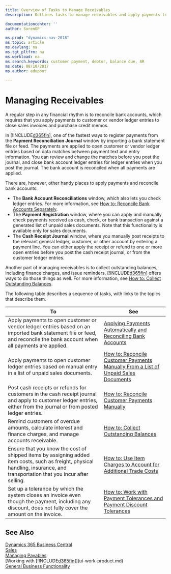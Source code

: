 ```yaml
---
title: Overview of Tasks to Manage Receivables
description: Outlines tasks to manage receivables and apply payments to customer or vendor ledger entries.

documentationcenter: ''
author: SorenGP

ms.prod: "dynamics-nav-2018"
ms.topic: article
ms.devlang: na
ms.tgt_pltfrm: na
ms.workload: na
ms.search.keywords: customer payment, debtor, balance due, AR
ms.date: 08/10/2017
ms.author: edupont

---
```

# Managing Receivables
A regular step in any financial rhythm is to reconcile bank accounts, which requires that you apply payments to customer or vendor ledger entries to close sales invoices and purchase credit memos.  

In [!INCLUDE[d365fin](includes/d365fin_md.md)], one of the fastest ways to register payments from the **Payment Reconciliation Journal** window by importing a bank statement file or feed. The payments are applied to open customer or vendor ledger entries based on data matches between payment text and entry information. You can review and change the matches before you post the journal, and close bank account ledger entries for ledger entries when you post the journal. The bank account is reconciled when all payments are applied.

There are, however, other handy places to apply payments and reconcile bank accounts:  

* The **Bank Account Reconciliations** window, which also lets you check ledger entries. For more information, see [How to: Reconcile Bank Accounts Separately](bank-how-reconcile-bank-accounts-separately.md).  
* The **Payment Registration** window, where you can apply and manually check payments received as cash, check, or bank transaction against a generated list of unpaid sales documents. Note that this functionality is available only for sales documents.  
* The **Cash Receipt Journal** window, where you manually post receipts to the relevant general ledger, customer, or other account by entering a payment line. You can either apply the receipt or refund to one or more open entries before you post the cash receipt journal, or from the customer ledger entries.  

Another part of managing receivables is to collect outstanding balances, including finance charges, and issue reminders. [!INCLUDE[d365fin](includes/d365fin_md.md)] offers ways to do those things as well. For more information, see [How to: Collect Outstanding Balances](receivables-collect-outstanding-balances.md).  

The following table describes a sequence of tasks, with links to the topics that describe them.  


|                                                                                      To                                                                                       |                                                                               See                                                                                |
|-------------------------------------------------------------------------------------------------------------------------------------------------------------------------------|------------------------------------------------------------------------------------------------------------------------------------------------------------------|
|   Apply payments to open customer or vendor ledger entries based on an imported bank statement file or feed, and reconcile the bank account when all payments are applied.    |                   [Applying Payments Automatically and Reconciling Bank Accounts](receivables-apply-payments-auto-reconcile-bank-accounts.md)                    |
|                                   Apply payments to open customer ledger entries based on manual entry in a list of unpaid sales documents.                                   | [How to: Reconcile Customer Payments Manually From a List of Unpaid Sales Documents](receivables-how-reconcile-customer-payments-list-unpaid-sales-documents.md) |
|     Post cash receipts or refunds for customers in the cash receipt journal and apply to customer ledger entries, either from the journal or from posted ledger entries.      |                               [How to: Reconcile Customer Payments Manually](receivables-how-apply-sales-transactions-manually.md)                               |
|                                 Remind customers of overdue amounts, calculate interest and finance charges, and manage accounts receivable.                                  |                                       [How to: Collect Outstanding Balances](receivables-collect-outstanding-balances.md)                                        |
| Ensure that you know the cost of shipped items by assigning added item costs, such as freight, physical handling, insurance, and transportation that you incur after selling. |                              [How to: Use Item Charges to Account for Additional Trade Costs](payables-how-assign-item-charges.md)                               |
|           Set up a tolerance by which the system closes an invoice even though the payment, including any discount, does not fully cover the amount on the invoice.           |               [How to: Work with Payment Tolerances and Payment Discount Tolerances](finance-payment-tolerance-and-payment-discount-tolerance.md)                |

## See Also
[Dynamics 365 Business Central](https://docs.microsoft.com/dynamics365/business-central/)  
[Sales](sales-manage-sales.md)  
[Managing Payables](payables-manage-payables.md)  
[Working with [!INCLUDE[d365fin](includes/d365fin_md.md)]](ui-work-product.md)  
[General Business Functionality](ui-across-business-areas.md)
